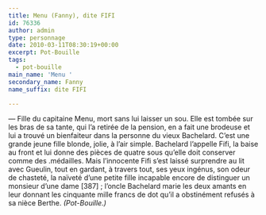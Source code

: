 ```yaml
---
title: Menu (Fanny), dite FIFI
id: 76336
author: admin
type: personnage
date: 2010-03-11T08:30:19+00:00
excerpt: Pot-Bouille
tags:
  - pot-bouille
main_name: 'Menu '
secondary_name: Fanny
name_suffix: dite FIFI

---
```

_—_ Fille du capitaine Menu, mort sans lui laisser un sou. Elle est tombée sur les bras de sa tante, qui l’a retirée de la pension, en a fait une brodeuse et lui a trouvé un bienfaiteur dans la personne du vieux Bachelard. C’est une grande jeune fille blonde, jolie, à l’air simple. Bachelard l’appelle Fifi, la baise au front et lui donne des pièces de quatre sous qu’elle doit conserver comme des .médailles. Mais l’innocente Fifi s’est laissé surprendre au lit avec Gueulin, tout en gardant, à travers tout, ses yeux ingénus, son odeur de chasteté, la naïveté d’une petite fille incapable encore de distinguer un monsieur d’une dame [387] ; l’oncle Bachelard marie les deux amants en leur donnant les cinquante mille francs de dot qu’il a obstinément refusés à sa nièce Berthe. _(Pot-Bouille.)_